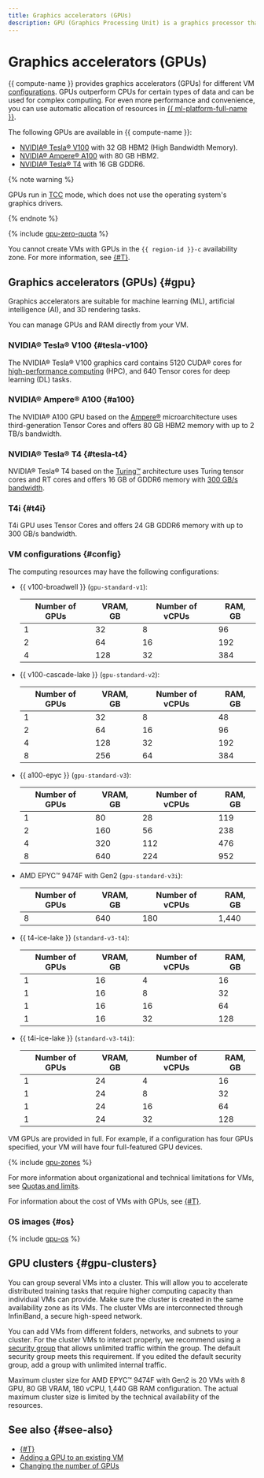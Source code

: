```yaml
---
title: Graphics accelerators (GPUs)
description: GPU (Graphics Processing Unit) is a graphics processor that outperforms vCPU for certain types of data. It can be used for complex computing. {{ compute-name }} provides graphics accelerators (GPUs) as part of graphics cards.
---
```


# Graphics accelerators (GPUs)


{{ compute-name }} provides graphics accelerators (GPUs) for different VM [configurations](#config). GPUs outperform CPUs for certain types of data and can be used for complex computing. For even more performance and convenience, you can use automatic allocation of resources in [{{ ml-platform-full-name }}](../../datasphere/concepts/index.md).

The following GPUs are available in {{ compute-name }}:
* [NVIDIA® Tesla® V100](https://www.nvidia.com/en-us/data-center/v100/) with 32 GB HBM2 (High Bandwidth Memory).
* [NVIDIA® Ampere® A100](https://www.nvidia.com/en-us/data-center/a100/) with 80 GB HBM2.
* [NVIDIA® Tesla® T4](https://www.nvidia.com/en-us/data-center/tesla-t4/) with 16 GB GDDR6.

{% note warning %}

GPUs run in [TCC](https://docs.nvidia.com/nsight-visual-studio-edition/reference/index.html#tesla-compute-cluster) mode, which does not use the operating system's graphics drivers.

{% endnote %}

{% include [gpu-zero-quota](../../_includes/compute/gpu-zero-quota.md) %}


You cannot create VMs with GPUs in the `{{ region-id }}-c` availability zone. For more information, see [{#T}](../../overview/concepts/ru-central1-c-deprecation.md).


## Graphics accelerators (GPUs) {#gpu}

Graphics accelerators are suitable for machine learning (ML), artificial intelligence (AI), and 3D rendering tasks.

You can manage GPUs and RAM directly from your VM.


### NVIDIA® Tesla® V100 {#tesla-v100}

The NVIDIA® Tesla® V100 graphics card contains 5120 CUDA® cores for [high-performance computing](https://www.nvidia.com/en-us/high-performance-computing/) (HPC), and 640 Tensor cores for deep learning (DL) tasks.


### NVIDIA® Ampere® A100 {#a100}

The NVIDIA® A100 GPU based on the [Ampere®](https://www.nvidia.com/en-us/data-center/ampere-architecture/) microarchitecture uses third-generation Tensor Cores and offers 80 GB HBM2 memory with up to 2 TB/s bandwidth.


### NVIDIA® Tesla® T4 {#tesla-t4}

NVIDIA® Tesla® T4 based on the [Turing™](https://images.nvidia.com/aem-dam/en-zz/Solutions/design-visualization/technologies/turing-architecture/NVIDIA-Turing-Architecture-Whitepaper.pdf) architecture uses Turing tensor cores and RT cores and offers 16 GB of GDDR6 memory with [300 GB/s bandwidth](https://www.nvidia.com/content/dam/en-zz/Solutions/Data-Center/tesla-t4/t4-tensor-core-datasheet-951643.pdf).


### T4i {#t4i}

T4i GPU uses Tensor Cores and offers 24 GB GDDR6 memory with up to 300 GB/s bandwidth.


### VM configurations {#config}

The computing resources may have the following configurations:


* {{ v100-broadwell }} (`gpu-standard-v1`):

  Number of GPUs | VRAM, GB | Number of vCPUs | RAM, GB
  --- | --- | --- | ---
  1 | 32 | 8 | 96
  2 | 64 | 16 | 192
  4 | 128 | 32 | 384

* {{ v100-cascade-lake }} (`gpu-standard-v2`):

  Number of GPUs | VRAM, GB | Number of vCPUs | RAM, GB
  --- | --- | --- | ---
  1 | 32 | 8 | 48
  2 | 64 | 16 | 96
  4 | 128 | 32 | 192
  8 | 256 | 64 | 384


* {{ a100-epyc }} (`gpu-standard-v3`):

  Number of GPUs | VRAM, GB | Number of vCPUs | RAM, GB
  --- | --- | --- | ---
  1 | 80 | 28 | 119
  2 | 160 | 56 | 238
  4 | 320 | 112 | 476
  8 | 640 | 224 | 952

* AMD EPYC™ 9474F with Gen2 (`gpu-standard-v3i`):

  Number of GPUs | VRAM, GB | Number of vCPUs | RAM, GB
  --- | --- | --- | ---
  8 | 640 | 180 | 1,440

* {{ t4-ice-lake }} (`standard-v3-t4`):


  Number of GPUs | VRAM, GB | Number of vCPUs | RAM, GB
  --- | --- | --- | ---
  1 | 16 | 4 | 16
  1 | 16 | 8 | 32
  1 | 16 | 16 | 64
  1 | 16 | 32 | 128


* {{ t4i-ice-lake }} (`standard-v3-t4i`):

  Number of GPUs | VRAM, GB | Number of vCPUs | RAM, GB
  --- | --- | --- | ---
  1 | 24 | 4 | 16
  1 | 24 | 8 | 32
  1 | 24 | 16 | 64
  1 | 24 | 32 | 128



VM GPUs are provided in full. For example, if a configuration has four GPUs specified, your VM will have four full-featured GPU devices.


{% include [gpu-zones](../../_includes/compute/gpu-zones.md) %}


For more information about organizational and technical limitations for VMs, see [Quotas and limits](../concepts/limits.md).

For information about the cost of VMs with GPUs, see [{#T}](../pricing.md#prices-instance-resources).

### OS images {#os}

{% include [gpu-os](../../_includes/compute/gpu-os.md) %}


## GPU clusters {#gpu-clusters}

You can group several VMs into a cluster. This will allow you to accelerate distributed training tasks that require higher computing capacity than individual VMs can provide. Make sure the cluster is created in the same availability zone as its VMs. The cluster VMs are interconnected through InfiniBand, a secure high-speed network.

You can add VMs from different folders, networks, and subnets to your cluster. For the cluster VMs to interact properly, we recommend using a [security group](../../vpc/concepts/security-groups.md) that allows unlimited traffic within the group. The default security group meets this requirement. If you edited the default security group, add a group with unlimited internal traffic.

Maximum cluster size for AMD EPYC™ 9474F with Gen2 is 20 VMs with 8 GPU, 80 GB VRAM, 180 vCPU, 1,440 GB RAM configuration. The actual maximum cluster size is limited by the technical availability of the resources.


## See also {#see-also}

* [{#T}](../operations/vm-create/create-vm-with-gpu.md)
* [Adding a GPU to an existing VM](../operations/vm-control/vm-update-resources.md#add-gpu)
* [Changing the number of GPUs](../operations/vm-control/vm-update-resources.md#update-gpu)
